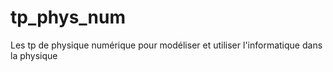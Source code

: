 # tp_phys_num
Les tp de physique numérique pour modéliser et utiliser l'informatique dans la physique
